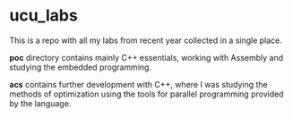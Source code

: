 # ucu_labs

This is a repo with all my labs from recent year collected in a single place.

**poc** directory contains mainly C++ essentials, working with Assembly and studying the embedded programming.

**acs** contains further development with C++, where I was studying the methods of optimization
using the tools for parallel programming provided by the language.
